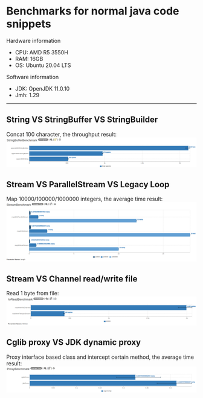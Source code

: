 # Benchmarks for normal java code snippets

Hardware information
- CPU: AMD R5 3550H
- RAM: 16GB
- OS: Ubuntu 20.04 LTS

Software information
- JDK: OpenJDK 11.0.10
- Jmh: 1.29
---

## String VS StringBuffer VS StringBuilder
Concat 100 character, the throughput result:
![](./images/strings.png)

## Stream VS ParallelStream VS Legacy Loop
Map 10000/100000/1000000 integers, the average time result:
![](./images/streams.png)

## Stream VS Channel read/write file
Read 1 byte from file:
![](./images/ioread.png)

## Cglib proxy VS JDK dynamic proxy
Proxy interface based class and intercept certain method, the average time result:
![](./images/proxy.png)
